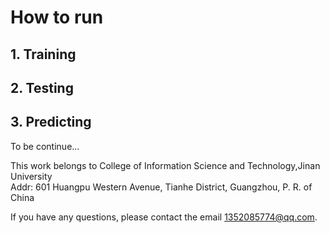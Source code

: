 
# How to run

## 1. Training

## 2. Testing

## 3. Predicting

 
 To be continue...
 
 
This work belongs to College of Information Science and Technology,Jinan University  
Addr: 601 Huangpu Western Avenue, Tianhe District, Guangzhou, P. R. of China  

If you have any questions, please contact the email 1352085774@qq.com.  
